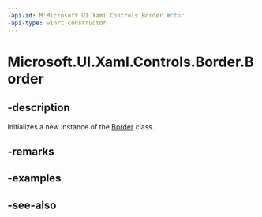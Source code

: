 ```yaml
---
-api-id: M:Microsoft.UI.Xaml.Controls.Border.#ctor
-api-type: winrt constructor
---
```


<!-- Method syntax
public Border()
-->

# Microsoft.UI.Xaml.Controls.Border.Border

## -description
Initializes a new instance of the [Border](border.md) class.

## -remarks

## -examples

## -see-also
